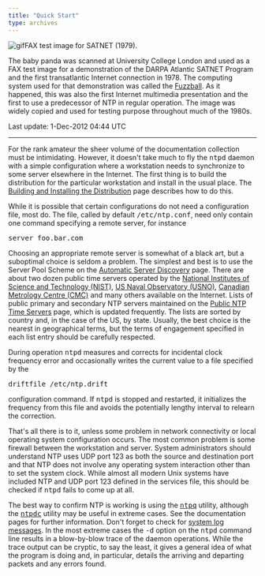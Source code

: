 ```yaml
---
title: "Quick Start"
type: archives
---
```


![gif](/archives/pic/panda.gif)FAX test image for SATNET (1979).

The baby panda was scanned at University College London and used as a FAX test image for a demonstration of the DARPA Atlantic SATNET Program and the first transatlantic Internet connection in 1978. The computing system used for that demonstration was called the [Fuzzball](http://www.eecis.udel.edu/%7emills/database/papers/fuzz.ps). As it happened, this was also the first Internet multimedia presentation and the first to use a predecessor of NTP in regular operation. The image was widely copied and used for testing purpose throughout much of the 1980s.

Last update: 1-Dec-2012 04:44 UTC

* * *

For the rank amateur the sheer volume of the documentation collection must be intimidating. However, it doesn't take much to fly the <tt>ntpd</tt> daemon with a simple configuration where a workstation needs to synchronize to some server elsewhere in the Internet. The first thing is to build the distribution for the particular workstation and install in the usual place. The [Building and Installing the Distribution](/archives/4.2.8-series/build) page describes how to do this.

While it is possible that certain configurations do not need a configuration file, most do. The file, called by default <tt>/etc/ntp.conf</tt>, need only contain one command specifying a remote server, for instance

<tt>server foo.bar.com</tt>

Choosing an appropriate remote server is somewhat of a black art, but a suboptimal choice is seldom a problem. The simplest and best is to use the Server Pool Scheme on the [Automatic Server Discovery](/archives/4.2.8-series/discover) page. There are about two dozen public time servers operated by the [National Institutes of Science and Technology (NIST)](http://tf.nist.gov/tf-cgi/servers.cgi), [US Naval Observatory (USNO)](https://www.usno.navy.mil/USNO/time/ntp), [Canadian Metrology Centre (CMC)](https://nrc.canada.ca/en/certifications-evaluations-standards/canadas-official-time/network-time-protocol-ntp) and many others available on the Internet. Lists of public primary and secondary NTP servers maintained on the [Public NTP Time Servers](http://support.ntp.org/Servers/WebHome) page, which is updated frequently. The lists are sorted by country and, in the case of the US, by state. Usually, the best choice is the nearest in geographical terms, but the terms of engagement specified in each list entry should be carefully respected.

During operation <tt>ntpd</tt> measures and corrects for incidental clock frequency error and occasionally writes the current value to a file specified by the

<tt>driftfile /etc/ntp.drift</tt>

configuration command. If <tt>ntpd</tt> is stopped and restarted, it initializes the frequency from this file and avoids the potentially lengthy interval to relearn the correction.

That's all there is to it, unless some problem in network connectivity or local operating system configuration occurs. The most common problem is some firewall between the workstation and server. System administrators should understand NTP uses UDP port 123 as both the source and destination port and that NTP does not involve any operating system interaction other than to set the system clock. While almost all modern Unix systems have included NTP and UDP port 123 defined in the services file, this should be checked if <tt>ntpd</tt> fails to come up at all.

The best way to confirm NTP is working is using the [<tt>ntpq</tt>](/archives/4.2.8-series/ntpq) utility, although the [<tt>ntpdc</tt>](/archives/4.2.8-series/ntpdc) utility may be useful in extreme cases. See the documentation pages for further information. Don't forget to check for [system log messages](/archives/4.2.8-series/msyslog). In the most extreme cases the <tt>-d</tt> option on the <tt>ntpd</tt> command line results in a blow-by-blow trace of the daemon operations. While the trace output can be cryptic, to say the least, it gives a general idea of what the program is doing and, in particular, details the arriving and departing packets and any errors found.
